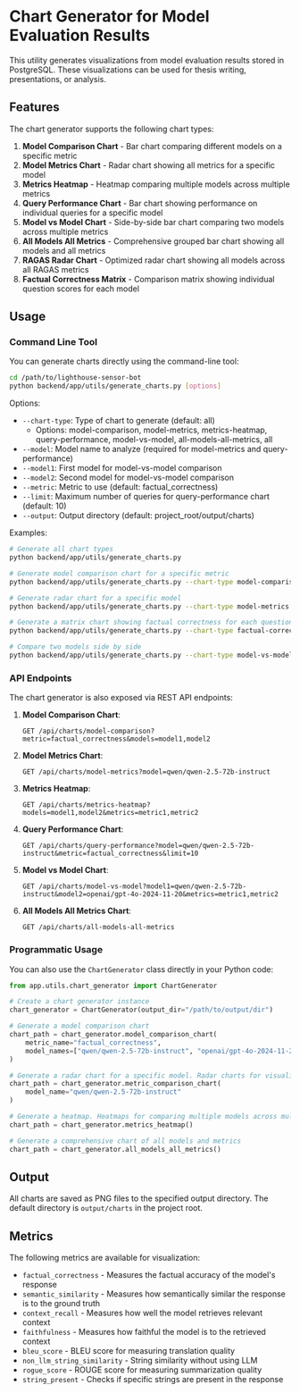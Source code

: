 # Chart Generator for Model Evaluation Results

This utility generates visualizations from model evaluation results stored in PostgreSQL. These visualizations can be used for thesis writing, presentations, or analysis.

## Features

The chart generator supports the following chart types:

1. **Model Comparison Chart** - Bar chart comparing different models on a specific metric
2. **Model Metrics Chart** - Radar chart showing all metrics for a specific model
3. **Metrics Heatmap** - Heatmap comparing multiple models across multiple metrics
4. **Query Performance Chart** - Bar chart showing performance on individual queries for a specific model
5. **Model vs Model Chart** - Side-by-side bar chart comparing two models across multiple metrics
6. **All Models All Metrics** - Comprehensive grouped bar chart showing all models and all metrics
7. **RAGAS Radar Chart** - Optimized radar chart showing all models across all RAGAS metrics
8. **Factual Correctness Matrix** - Comparison matrix showing individual question scores for each model

## Usage

### Command Line Tool

You can generate charts directly using the command-line tool:

```bash
cd /path/to/lighthouse-sensor-bot
python backend/app/utils/generate_charts.py [options]
```

Options:
- `--chart-type`: Type of chart to generate (default: all)
  - Options: model-comparison, model-metrics, metrics-heatmap, query-performance, model-vs-model, all-models-all-metrics, all
- `--model`: Model name to analyze (required for model-metrics and query-performance)
- `--model1`: First model for model-vs-model comparison
- `--model2`: Second model for model-vs-model comparison  
- `--metric`: Metric to use (default: factual_correctness)
- `--limit`: Maximum number of queries for query-performance chart (default: 10)
- `--output`: Output directory (default: project_root/output/charts)

Examples:

```bash
# Generate all chart types
python backend/app/utils/generate_charts.py

# Generate model comparison chart for a specific metric
python backend/app/utils/generate_charts.py --chart-type model-comparison --metric bleu_score

# Generate radar chart for a specific model
python backend/app/utils/generate_charts.py --chart-type model-metrics --model "anthropic/claude-3.7-sonnet"

# Generate a matrix chart showing factual correctness for each question-model pair
python backend/app/utils/generate_charts.py --chart-type factual-correctness-matrix --max-questions 10 --max-models 6

# Compare two models side by side
python backend/app/utils/generate_charts.py --chart-type model-vs-model --model1 "qwen/qwen-2.5-72b-instruct" --model2 "openai/gpt-4o-2024-11-20"
```

### API Endpoints

The chart generator is also exposed via REST API endpoints:

1. **Model Comparison Chart**:
   ```
   GET /api/charts/model-comparison?metric=factual_correctness&models=model1,model2
   ```

2. **Model Metrics Chart**:
   ```
   GET /api/charts/model-metrics?model=qwen/qwen-2.5-72b-instruct
   ```

3. **Metrics Heatmap**:
   ```
   GET /api/charts/metrics-heatmap?models=model1,model2&metrics=metric1,metric2
   ```

4. **Query Performance Chart**:
   ```
   GET /api/charts/query-performance?model=qwen/qwen-2.5-72b-instruct&metric=factual_correctness&limit=10
   ```

5. **Model vs Model Chart**:
   ```
   GET /api/charts/model-vs-model?model1=qwen/qwen-2.5-72b-instruct&model2=openai/gpt-4o-2024-11-20&metrics=metric1,metric2
   ```

6. **All Models All Metrics Chart**:
   ```
   GET /api/charts/all-models-all-metrics
   ```

### Programmatic Usage

You can also use the `ChartGenerator` class directly in your Python code:

```python
from app.utils.chart_generator import ChartGenerator

# Create a chart generator instance
chart_generator = ChartGenerator(output_dir="/path/to/output/dir")

# Generate a model comparison chart
chart_path = chart_generator.model_comparison_chart(
    metric_name="factual_correctness",
    model_names=["qwen/qwen-2.5-72b-instruct", "openai/gpt-4o-2024-11-20"]
)

# Generate a radar chart for a specific model. Radar charts for visualizing all metrics for a single model
chart_path = chart_generator.metric_comparison_chart(
    model_name="qwen/qwen-2.5-72b-instruct"
)

# Generate a heatmap. Heatmaps for comparing multiple models across multiple metrics
chart_path = chart_generator.metrics_heatmap()

# Generate a comprehensive chart of all models and metrics
chart_path = chart_generator.all_models_all_metrics()
```

## Output

All charts are saved as PNG files to the specified output directory. The default directory is `output/charts` in the project root.

## Metrics

The following metrics are available for visualization:

- `factual_correctness` - Measures the factual accuracy of the model's response
- `semantic_similarity` - Measures how semantically similar the response is to the ground truth
- `context_recall` - Measures how well the model retrieves relevant context
- `faithfulness` - Measures how faithful the model is to the retrieved context
- `bleu_score` - BLEU score for measuring translation quality
- `non_llm_string_similarity` - String similarity without using LLM
- `rogue_score` - ROUGE score for measuring summarization quality
- `string_present` - Checks if specific strings are present in the response 